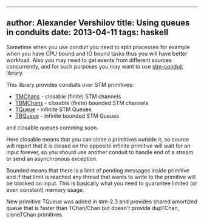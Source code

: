 ----
author: Alexander Vershilov
title: Using queues in conduits
date: 2013-04-11
tags: haskell
----

Sometime when you use conduit you need to split processes for example
when you have CPU bound and IO bound tasks thus you will have better 
workload. Also you may need to get events from different sources concurrently, and 
for such purposes you may want to use [stm-conduit](http://hackage.haskell.org/package/stm-conduit) library. 


This library provides conduits over STM primitives: 

  * [TMChans](http://hackage.haskell.org/packages/archive/stm-chans/1.3.1/doc/html/Control-Concurrent-STM-TMChan.html#t:TMChan)  - closable (finite) STM channels
  * [TBMChans](http://hackage.haskell.org/packages/archive/stm-chans/1.3.1/doc/html/Control-Concurrent-STM-TBMChan.html#t:TBMChan) - closable (finite) bounded STM channels
  * [TQueue](http://hackage.haskell.org/packages/archive/stm/2.4.2/doc/html/Control-Concurrent-STM-TQueue.html#t:TQueue)   - infinite STM Queues
  * [TBQueue](http://hackage.haskell.org/packages/archive/stm/2.4.2/doc/html/Control-Concurrent-STM-TBQueue.html#t:TBQueue)  - infinite bounded STM Queues

and closable queues comming soon.

Here closable means that you can close a primitives outside it, so source will report that it is
closed on the opposite infinite primitive will wait for an input forever, so you should use
another conduit to handle end of a stream or send an asynchronous exception.

Bounded means that there is a limit of pending messages inside primitive and if that limit is
reached any thread that wants to write to the primitive will be blocked on input. This is
basically what you need to guarantee limited (or even constant) memory usage.

New primitive TQueue was added in stm-2.3 and provides shared amortized queue that is
faster than TChan/Chan but doesn't provide dupTChan, cloneTChan primitives.
